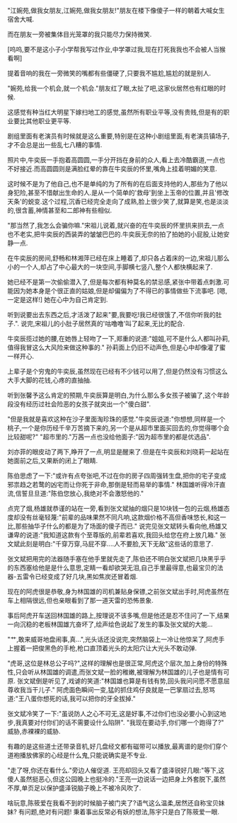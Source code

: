 "江婉苑,做我女朋友,江婉苑,做我女朋友!"朋友在楼下像傻子一样的朝着大喊女生宿舍大喊.

而在朋友一旁被集体目光笼罩的我只能尽力保持微笑.

[呜呜,要不是这小子小学帮我写过作业,中学罩过我,现在打死我我也不会被人当猴看啊]

提着音响的我在一旁微笑的嘴都有些僵硬了,只要我不尴尬,尴尬的就是别人.


"婉苑,给我一个机会,就一个机会."朋友红了眼,太扯了吧,这家伙居然也有红眼的时候.


这感觉有种当红大明星下嫁扫地工的感觉,虽然所有职业平等,没有贵贱,但是有的职业要比其他职业更平等.


剧组里面有老演员有时候就是这么重要,特别是在这种小剧组里面,有老演员镇场子,才不会总是出一些乱七八糟的事情.


照片中,牛奕辰一手抱着高圆圆,一手分开挡在身前的众人,看上去冷酷霸道,一点也不好接近.而高圆圆则是满脸红晕的靠在牛奕辰的怀里,嘴角上挂着明媚的笑意.


这时候不是为了他自己,也不是单纯的为了所有的在后面支持他的人,那些为了他以身犯险,甚至不惜献出生命的人.是从一个简单的'救母'到坐上玉帝的位置,并且'修改天条'的蜕变.这个过程,沉香已经完全走向了成熟,脸上很少笑了,就算是笑,也是淡淡的,很含蓄,神情甚至和二郎神有些相似.


"那当然了,我怎么会骗你嘛."宋祖儿说着,就兴奋的在牛奕辰的怀里拱来拱去,一点也不老实,把牛奕辰的西装弄的皱皱巴巴的.牛奕辰无奈的拍了拍她的小屁股,让她安静一点.


在牛奕辰的房间,舒畅和林湘萍已经在床上睡着了,却只各占着床的一边,宋祖儿那么小的一个人,却占了中心最大的一块空间,手脚横七竖八,整个人都快横起来了.


她已经不是第一次偷偷潜入了,但是每次都有种莫名的禁忌感,紧张中带着点刺激.可能因为她本身是个很正直的姑娘,但是却偏偏为了不得已的事情做些下流事吧. [嗯,一定是这样!] 她在心中为自己肯定到.


听到说要出去东西之后,才活泼了起来"要,我要吃!我已经很饿了,不信你听我的肚子.".	说完,宋祖儿的小肚子居然真的'咕噜噜'叫了起来,无比的配合.


牛奕辰揽过她的腰,在她唇上轻吻了一下,郑重的说道:"姐姐,可不是什么人都叫孙莉,值得我冒这么大风险来做这种事的."	孙莉面上仍旧不动声色,但是心中却像灌了蜜一样开心.


上辈子是个穷鬼的牛奕辰,虽然现在已经有不少钱可以用了,但是仍然没有习惯这么大手大脚的花钱,心疼的直抽抽.


听到张馨予这么肯定的预期,牛奕辰算是明白,为什么那么多女孩子被骗了,这个年龄段没有经历过社会险恶的女孩子就突出一个"傻白甜".


"但是我就是喜欢这种在沙子里面淘珍珠的感觉."牛奕辰说道:"你想想,同样是一个桃子,一个是你历经千辛万苦摘下来的,另一个是从超市里面买回去的,你觉得哪个会比较甜呢?"	"超市里的."万茜一点也没给他面子:"因为超市里的都是优选品".


刘亦菲的眼皮动了两下,睁开了一点,明显是醒来了.但是在牛奕辰和刘晓莉一起站在她面前之后,又果断的闭上了眼睛.


陈伯思虑了一下:"或许有点夸张吧,不过在你的房子四周强转生盘,把你的宅子变成邪祟趋之若鹜的凶宅而让你死于非命,那倒是轻而易举的事情."	林国雄听得冷汗直流,信誓旦旦道:"陈伯您放心,我绝对不会激怒他的."


点完了烟,杨雄就恭谨的站在一旁,看到张文斌抽的烟只是10块钱一包的云烟,杨雄态度却没有丝毫轻蔑:"前辈的品味果然不同凡响,这款烟价格不高但香味悠长,和这一比,那些抽华子什么的都是为了场面的傻子而已."	说完见张文斌转头看向他,杨雄又谦卑的说道:"我知道这款有个至尊版的,前辈若喜欢,我回头给您在府上放几箱."		张文斌此刻是明白:"千穿万穿,马屁不穿....人不要脸,天下无敌"这些话的意思了.


张文斌把用完的法器随手塞在他手里就先走了,陈伯还不明白张文斌把几块黑乎乎的东西塞给他是是什么意思,定睛一看却欲哭无泪,自己手里最得意,也最宝贝的法器-五雷令已经变成了好几块,黑如焦炭还冒着烟.


现在的阿虎很是恭敬,身为林国雄的司机兼贴身保镖,之前张文斌出手时,阿虎虽然在车上相隔很远,但也亲眼看到了那一道天雷的恐怖景象.

事后阿虎开车送回林国雄的路上,按理说不该多嘴,但是他还是忍不住问了一下,结果一向沉稳的老板林国雄亢奋坏了,绘声绘色说起了发生的事及张文斌的大能...


"艹,敢来威哥地盘闹事,真...",光头话还没说完,突然脑袋上一冷让他惊呆了,阿虎手上握着一把俊黑色的手枪,枪口直顶着光头的太阳穴让大光头不敢动弹.


"虎哥,这位是林总公子吗?",这样的理解也是很正常,阿虎这个层次,加上身份的特殊性,只会听从林国雄的调遣,而张文斌一脸的稚嫩,被理解为林国雄的儿子也是情有可原.		张文斌倒是听见了,戏谑的笑道:"林国雄也算是有钱有势,回头我问问愿不愿意屈尊收我当干儿子."	阿虎面色瞬间一变,猛的抓住鸡仔良就是一巴掌扇过去,怒骂道:"王八蛋你想死的话,我可以把你的牙全拔掉."


张文斌冷笑了一下:"虽说防人之心不可无,这是好事,不过你们也没必要小心到这地步,我真要对付你们的话不需要设什么陷阱".		"我现在要动手,你们哪一个跑得了?"	威胁,赤裸裸的威胁.


有趣的是这些道士还带录音机,好几盘经文都有磁带可以播放,最离谱的是你们穿个道袍播放佛家的心经是什么鬼,只能说确实是不专业.


"走了呀,你还在看什么."旁边人催促道.	王亮却回头又看了盛泽锐好几眼:"等下,这傻人虽然挺恶心,但这公园晚上也挺冷的."王亮一边说话一边把身上外套脱下,虽然不厚,单页足以保护盛泽锐脑子晚上不被冷风吹了.


啥玩意,陈筱爱在我看不到的时候脑子被门夹了?语气这么温柔,居然还自称宝贝妹妹?	有问题,绝对有问题!	秉着事出反常必有妖的想法,陈宇只是白了陈筱爱一眼.
